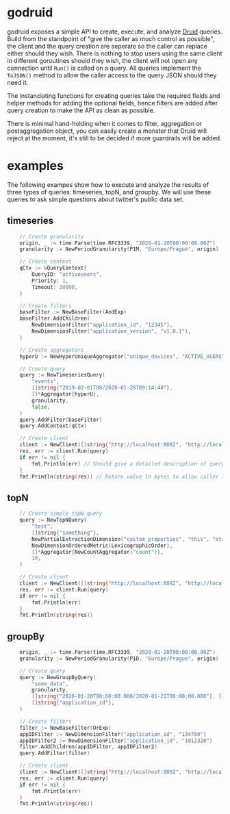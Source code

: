 # godruid

godruid exposes a simple API to create, execute, and analyze [Druid](http://druid.io/) queries. Build from the standpoint of "give the caller as much control as possible", the client and the query creation are seperate so the caller can replace either should they wish. There is nothing to stop users using the same client in different goroutines should they wish, the client will not open any connection until `Run()` is called on a query. All queries implement the `ToJSON()` method to allow the caller access to the query JSON should they need it.

The instanciating functions for creating queries take the required fields and helper methods for adding the optional fields, hence filters are added after query creation to make the API as clean as possible.

There is minimal hand-holding when it comes to filter, aggregation or postaggregation object, you can easily create a monster that Druid will reject at the moment, it's still to be decided if more guardrails will be added.


# examples

The following exampes show how to execute and analyze the results of three types of queries: timeseries, topN, and groupby. We will use these queries to ask simple questions about twitter's public data set.

## timeseries

```go
    // Create granularity
	origin, _ := time.Parse(time.RFC3339, "2020-01-20T00:00:00.00Z")
	granularity := NewPeriodGranularity(P1M, "Europe/Prague", origin)

    // Create context
    qCtx := &QueryContext{
        QueryID: "activeusers",
        Priority: 1,
        Timeout: 30000,
    }

    // Create filters
    baseFilter := NewBaseFilter(AndExp)
    baseFilter.AddChildren(
        NewDimensionFilter("application_id", "12345"),
        NewDimensionFilter("application_version", "v1.0.1"),
    )

    // Create aggregators
    hyperU := NewHyperUniqueAggregator("unique_devices", "ACTIVE_USERS")

    // Create query
    query := NewTimeseriesQuery(
        "events",
        []string{"2019-02-01T08/2020-01-28T09:14:48"},
        []*Aggregator{hyperU},
        granularity,
        false,
    )
    query.AddFilter(baseFilter)
    query.AddContext(qCtx)

    // Create client
    client := NewClient([]string{"http://localhost:8082", "http://localhost:8083"}, "/druid/v2/?pretty")
    res, err := client.Run(query)
    if err != nil {
        fmt.Println(err) // Should give a detailed description of query run, status code and the druid error
    }
    fmt.Println(string(res)) // Return value in bytes to allow caller to manipulate as needed.
```

## topN

```go
    // Create simple topN query
    query := NewTopNQuery(
        "test",
        []string{"something"},
        NewPartialExtractionDimension("custom_properties", "this", "string", "^this "),
        NewDimensionOrderedMetric(LexicographicOrder),
        []*Aggregator{NewCountAggregator("count")},
        10,
    )

    // Create client
    client := NewClient([]string{"http://localhost:8082", "http://localhost:8083"}, "/druid/v2/?pretty")
    res, err := client.Run(query)
    if err != nil {
        fmt.Println(err)
    }
    fmt.Println(string(res))
```

## groupBy
```go
    origin, _ := time.Parse(time.RFC3339, "2020-01-20T00:00:00.00Z")
    granularity := NewPeriodGranularity(P1D, "Europe/Prague", origin)

    // Create query
    query := NewGroupByQuery(
        "some_data",
        granularity,
        []string{"2020-01-20T00:00:00.000/2020-01-21T00:00:00.000"}, []*Aggregator{NewCountAggregator("count")},
        []string{"application_id"},
    )

    // Create filters
    filter := NewBaseFilter(OrExp)
    appIDFilter := NewDimensionFilter("application_id", "134700")
    appIDFilter2 := NewDimensionFilter("application_id", "1012320")
    filter.AddChildren(appIDFilter, appIDFilter2)
    query.AddFilter(filter)

    // Create client
    client := NewClient([]string{"http://localhost:8082", "http://localhost:8083"}, "/druid/v2/?pretty")
    res, err := client.Run(query)
    if err != nil {
        fmt.Println(err)
    }
    fmt.Println(string(res))

```
